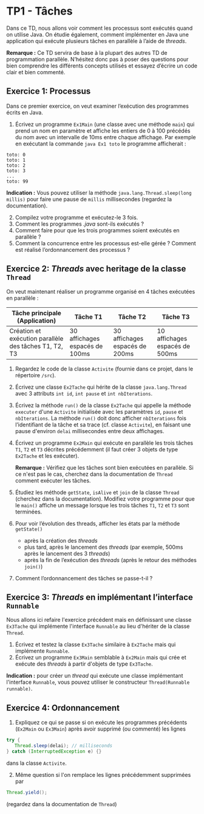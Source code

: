 # TP1 - Tâches

Dans ce TD, nous allons voir comment les processus sont exécutés quand on utilise Java. On étudie également, comment implémenter en Java une application qui exécute plusieurs tâches en parallèle à l’aide de _threads_.

**Remarque :** Ce TD servira de base à la plupart des autres TD de programmation parallèle. N’hésitez donc pas à poser des questions pour bien comprendre les différents concepts utilisés et essayez d’écrire un code clair et bien commenté.


## Exercice 1: Processus

Dans ce premier exercice, on veut examiner l’exécution des programmes écrits en Java.

  1. Écrivez un programme `Ex1Main` (une classe avec une méthode `main`) qui prend un nom en paramètre et affiche les entiers de 0 à 100 précédés du nom avec un intervalle de 10ms entre chaque affichage.
    Par exemple en exécutant la commande `java Ex1 toto` le programme afficherait :
```
toto: 0
toto: 1
toto: 2
toto: 3
...
toto: 99
```
**Indication :** Vous pouvez utiliser la méthode `java.lang.Thread.sleep(long millis)` pour faire une pause de `millis` millisecondes (regardez la documentation).

  2. Compilez votre programme et exécutez-le 3 fois.
  3. Comment les programmes _.java_ sont-ils exécutés ?
  4. Comment faire pour que les trois programmes soient exécutés en parallèle ?
  5. Comment la concurrence entre les processus est-elle gérée ? Comment est réalisé l’ordonnancement des processus ?


## Exercice 2: _Threads_ avec heritage de la classe `Thread`

On veut maintenant réaliser un programme organisé en 4 tâches exécutées en parallèle :

| Tâche principale (Application) | Tâche T1 | Tâche T2 | Tâche T3 |
|--------------------------------|----------|----------|----------|
| Création et exécution parallèle<br>des tâches T1, T2, T3 | 30 affichages<br>espacés de 100ms | 30 affichages<br>espacés de 200ms | 10 affichages<br>espacés de 500ms |

1. Regardez le code de la classe `Activite` (fournie dans ce projet, dans le répertoire `/src`).
2. Écrivez une classe `Ex2Tache` qui hérite de la classe `java.lang.Thread` avec 3 attributs `int id`, `int pause` et `int nbIterations`.
3. Écrivez la méthode `run()` de la classe `Ex2Tache` qui appelle la méthode `executer` d'une `Activite` initialisée avec les paramètres `id`, `pause` et `nbIterations`. La méthode `run()` doit donc afficher `nbIterations` fois l’identifiant de la tâche et sa trace (cf. classe `Activite`), en faisant une pause d'environ `delai` millisecondes entre deux affichages.
4. Écrivez un programme `Ex2Main` qui exécute en parallèle les trois tâches `T1`, `T2` et `T3` décrites précédemment (il faut créer 3 objets de type `Ex2Tache` et les exécuter).

    **Remarque :** Vérifiez que les tâches sont bien exécutées en parallèle. Si ce n'est pas le cas, cherchez dans la documentation de `Thread` comment exécuter les tâches.
5. Étudiez les méthode `getState`, `isAlive` et `join` de la classe `Thread` (cherchez dans la documentation). Modifiez votre programme pour que le `main()` affiche un message lorsque les trois tâches `T1`, `T2` et `T3` sont terminées.
6. Pour voir l’évolution des threads, afficher les états par la méthode `getState()`
   - après la création des _threads_
   - plus tard, après le lancement des _threads_ (par exemple, 500ms après le lancement des 3 _threads_)
   - après la fin de l’exécution des _threads_ (après le retour des méthodes `join()`)
7. Comment l’ordonnancement des tâches se passe-t-il ?


## Exercice 3: _Threads_ en implémentant l’interface `Runnable`

Nous allons ici refaire l'exercice précédent mais en définissant une classe `Ex3Tache` qui implémente l'interface `Runnable` au lieu d'hériter de la classe `Thread`.

1. Écrivez et testez la classe `Ex3Tache` similaire à `Ex2Tache` mais qui implémente `Runnable`.
2. Écrivez un programme `Ex3Main` semblable à `Ex2Main` mais qui crée et exécute des _threads_ à partir d'objets de type `Ex3Tache`.

**Indication :** pour créer un _thread_ qui exécute une classe implémentant l'interface `Runnable`, vous pouvez utiliser le constructeur `Thread(Runnable runnable)`.


## Exercice 4: Ordonnancement

1. Expliquez ce qui se passe si on exécute les programmes précédents (`Ex2Main` ou `Ex3Main`) après avoir supprimé (ou commenté) les lignes 
```java
try {
   Thread.sleep(delai); // milliseconds
} catch (InterruptedException e) {}
```
dans la classe `Activite`.

2. Même question si l'on remplace les lignes précédemment supprimées par
```java
Thread.yield();
```
(regardez dans la documentation de `Thread`)
